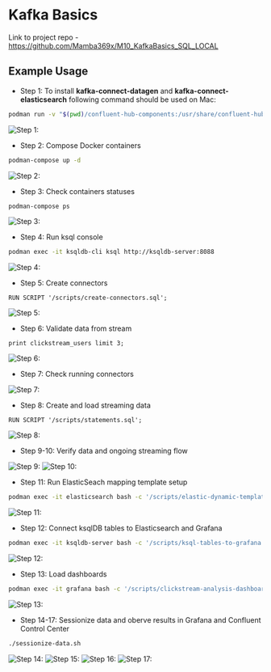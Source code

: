 # Kafka Basics

Link to project repo - https://github.com/Mamba369x/M10_KafkaBasics_SQL_LOCAL

## Example Usage

* Step 1: To install **kafka-connect-datagen** and **kafka-connect-elasticsearch** following command should be used on Mac:

```bash
podman run -v "$(pwd)/confluent-hub-components:/usr/share/confluent-hub-components" cnfldemos/cp-server-connect-datagen:0.6.0-7.2.1 sh -c "confluent-hub install --no-prompt confluentinc/kafka-connect-elasticsearch:10.0.2 && confluent-hub install --no-prompt confluentinc/kafka-connect-datagen:0.4.0"
```

![Step 1:](screenshots/confluent_hub_installed.png)

* Step 2: Compose Docker containers

```bash
podman-compose up -d
```

![Step 2:](screenshots/containers_created.png)

* Step 3: Check containers statuses

```bash
podman-compose ps
```

![Step 3:](screenshots/containers_running.png)

* Step 4: Run ksql console

```bash
podman exec -it ksqldb-cli ksql http://ksqldb-server:8088
```

![Step 4:](screenshots/ksqldb_launched.png)

* Step 5: Create connectors

```ksql
RUN SCRIPT '/scripts/create-connectors.sql';
```

![Step 5:](screenshots/created_connectors.png)

* Step 6: Validate data from stream

```ksql
print clickstream_users limit 3;
```

![Step 6:](screenshots/stream_data.png)

* Step 7: Check running connectors

![Step 7:](screenshots/three_connectors.png)

* Step 8: Create and load streaming data

```ksql
RUN SCRIPT '/scripts/statements.sql';
```

![Step 8:](screenshots/stream_loaded.png)

* Step 9-10: Verify data and ongoing streaming flow

![Step 9:](screenshots/verify_data.png)
![Step 10:](screenshots/verify_data_flow.png)

* Step 11: Run ElasticSeach mapping template setup

```bash
podman exec -it elasticsearch bash -c '/scripts/elastic-dynamic-template.sh'
```

![Step 11:](screenshots/es_setup.png)

* Step 12: Connect ksqlDB tables to Elasticsearch and Grafana

```bash
podman exec -it ksqldb-server bash -c '/scripts/ksql-tables-to-grafana.sh'
```

![Step 12:](screenshots/connect_tables.png)

* Step 13: Load dashboards

```bash
podman exec -it grafana bash -c '/scripts/clickstream-analysis-dashboard.sh'
```

![Step 13:](screenshots/load_dashboard.png)

* Step 14-17: Sessionize data and oberve results in Grafana and Confluent Control Center

```bash
./sessionize-data.sh
```

![Step 14:](screenshots/twelve_connectors.png)
![Step 15:](screenshots/session.png)
![Step 16:](screenshots/clickstream1.png)
![Step 17:](screenshots/clickstream2.png)